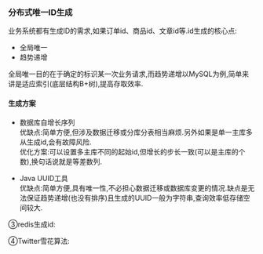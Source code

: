 ### 分布式唯一ID生成

业务系统都有生成ID的需求,如果订单id、商品id、文章id等.id生成的核心点:   

- 全局唯一 
- 趋势递增  

全局唯一目的在于确定的标识某一次业务请求,而趋势递增以MySQL为例,简单来讲是适应索引(底层结构B+树),提高存取效率.
       
#### 生成方案

- 数据库自增长序列  
优缺点:简单方便,但涉及数据迁移或分库分表相当麻烦.另外如果是单一主库多从生成id,会有故障风险.  
优化方案:可以设置多主库不同的起始id,但增长的步长一致(可以是主库的个数),换句话说就是等差数列.  

- Java UUID工具  
优缺点:简单方便,具有唯一性,不必担心数据迁移或数据库变更的情况.缺点是无法保证趋势递增(也没有排序)且生成的UUID一般为字符串,查询效率低存储空间较大.    

③redis生成id:  

④Twitter雪花算法:

       
       